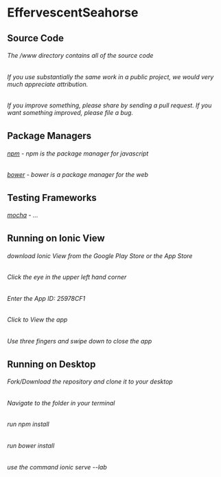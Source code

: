 # EffervescentSeahorse

## Source Code
###### The /www directory contains all of the source code
###### If you use substantially the same work in a public project, we would very much appreciate attribution.
###### If you improve something, please share by sending a pull request. If you want something improved, please file a bug.


## Package Managers
###### [npm]() - npm is the package manager for javascript
###### [bower]() - bower is a package manager for the web


## Testing Frameworks
###### [mocha]() - ...

## Running on Ionic View
###### download Ionic View from the Google Play Store or the App Store
###### Click the eye in the upper left hand corner
###### Enter the App ID: 25978CF1
###### Click to View the app
###### Use three fingers and swipe down to close the app


## Running on Desktop
###### Fork/Download the repository and clone it to your desktop
###### Navigate to the folder in your terminal
###### run npm install
###### run bower install
###### use the command ionic serve --lab
